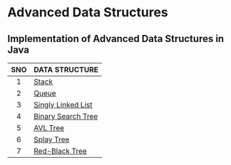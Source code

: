 # Advanced Data Structures

## Implementation of Advanced Data Structures in Java

|  SNO  | DATA STRUCTURE                    |
| :---: | --------------------------------- |
|   1   | [Stack](src/stack)                |
|   2   | [Queue](src/queue)                |
|   3   | [Singly Linked List](src/ll)      |
|   4   | [Binary Search Tree](src/tree/bs) |
|   5   | [AVL Tree](src/tree/avl)          |
|   6   | [Splay Tree](src/tree/splay)          |
|   7   | [Red-Black Tree](src/tree/redblack)          |
